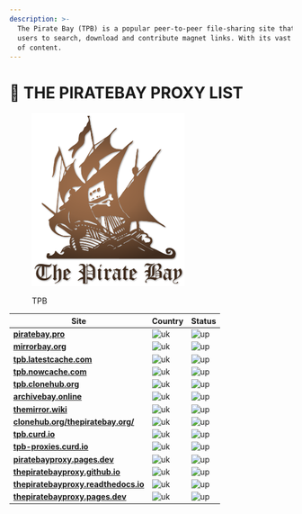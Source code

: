 ```yaml
---
description: >-
  The Pirate Bay (TPB) is a popular peer-to-peer file-sharing site that enables
  users to search, download and contribute magnet links. With its vast selection
  of content.
---
```


# 🚢 THE PIRATEBAY PROXY LIST

<figure><img src="../.gitbook/assets/image (2) (1).png" alt="the pirate bay proxy list free download" width="272"><figcaption><p>TPB</p></figcaption></figure>

| Site                                                                              | Country                                                            | Status                                                       |
| --------------------------------------------------------------------------------- | ------------------------------------------------------------------ | ------------------------------------------------------------ |
| [**piratebay.pro**](https://piratebay.pro/)                                       | ![uk](https://thepiratebayproxy.github.io/assets/img/flags/uk.gif) | ![up](https://thepiratebayproxy.github.io/assets/img/up.png) |
| [**mirrorbay.org**](https://mirrorbay.org/)                                       | ![uk](https://thepiratebayproxy.github.io/assets/img/flags/us.gif) | ![up](https://thepiratebayproxy.github.io/assets/img/up.png) |
| [**tpb.latestcache.com**](https://tpb.latestcache.com/)                           | ![uk](https://thepiratebayproxy.github.io/assets/img/flags/us.gif) | ![up](https://thepiratebayproxy.github.io/assets/img/up.png) |
| [**tpb.nowcache.com**](https://tpb.nowcache.com/)                                 | ![uk](https://thepiratebayproxy.github.io/assets/img/flags/us.gif) | ![up](https://thepiratebayproxy.github.io/assets/img/up.png) |
| [**tpb.clonehub.org**](https://tpb.clonehub.org/)                                 | ![uk](https://thepiratebayproxy.github.io/assets/img/flags/us.gif) | ![up](https://thepiratebayproxy.github.io/assets/img/up.png) |
| [**archivebay.online**](https://archivebay.online/)                               | ![uk](https://thepiratebayproxy.github.io/assets/img/flags/us.gif) | ![up](https://thepiratebayproxy.github.io/assets/img/up.png) |
| [**themirror.wiki**](https://themirror.wiki/)                                     | ![uk](https://thepiratebayproxy.github.io/assets/img/flags/us.gif) | ![up](https://thepiratebayproxy.github.io/assets/img/up.png) |
| [**clonehub.org/thepiratebay.org/**](https://clonehub.org/thepiratebay.org)       | ![uk](https://thepiratebayproxy.github.io/assets/img/flags/us.gif) | ![up](https://thepiratebayproxy.github.io/assets/img/up.png) |
| [**tpb.curd.io**](https://tpb.curd.io/)                                           | ![uk](https://thepiratebayproxy.github.io/assets/img/flags/us.gif) | ![up](https://thepiratebayproxy.github.io/assets/img/up.png) |
| [**tpb-proxies.curd.io**](https://tpb-proxies.curd.io/)                           | ![uk](https://thepiratebayproxy.github.io/assets/img/flags/us.gif) | ![up](https://thepiratebayproxy.github.io/assets/img/up.png) |
| [**piratebayproxy.pages.dev**](https://piratebayproxy.pages.dev/)                 | ![uk](https://thepiratebayproxy.github.io/assets/img/flags/us.gif) | ![up](https://thepiratebayproxy.github.io/assets/img/up.png) |
| [**thepiratebayproxy.github.io**](https://thepiratebayproxy.github.io/)           | ![uk](https://thepiratebayproxy.github.io/assets/img/flags/us.gif) | ![up](https://thepiratebayproxy.github.io/assets/img/up.png) |
| [**thepiratebayproxy.readthedocs.io**](https://thepiratebayproxy.readthedocs.io/) | ![uk](https://thepiratebayproxy.github.io/assets/img/flags/us.gif) | ![up](https://thepiratebayproxy.github.io/assets/img/up.png) |
| [**thepiratebayproxy.pages.dev**](https://thepiratebayproxy.pages.dev/)           | ![uk](https://thepiratebayproxy.github.io/assets/img/flags/us.gif) | ![up](https://thepiratebayproxy.github.io/assets/img/up.png) |
